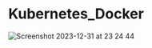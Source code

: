 # Kubernetes_Docker
![Screenshot 2023-12-31 at 23 24 44](https://github.com/Elfn/Kubernetes_KCNA_CKAD_Prep/assets/29838473/a4564336-ea11-4bfd-90ab-8b0ef2f219de)


